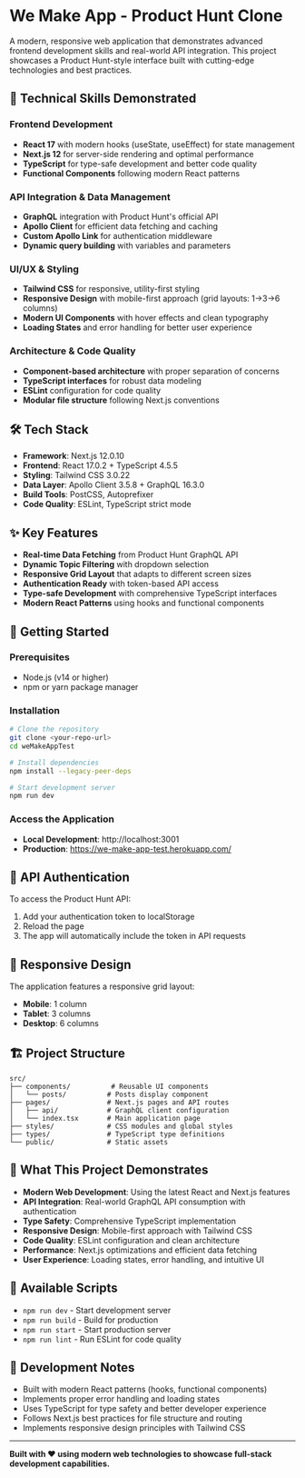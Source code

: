 # We Make App - Product Hunt Clone

A modern, responsive web application that demonstrates advanced frontend development skills and real-world API integration. This project showcases a Product Hunt-style interface built with cutting-edge technologies and best practices.

## 🚀 Technical Skills Demonstrated

### **Frontend Development**
- **React 17** with modern hooks (useState, useEffect) for state management
- **Next.js 12** for server-side rendering and optimal performance
- **TypeScript** for type-safe development and better code quality
- **Functional Components** following modern React patterns

### **API Integration & Data Management**
- **GraphQL** integration with Product Hunt's official API
- **Apollo Client** for efficient data fetching and caching
- **Custom Apollo Link** for authentication middleware
- **Dynamic query building** with variables and parameters

### **UI/UX & Styling**
- **Tailwind CSS** for responsive, utility-first styling
- **Responsive Design** with mobile-first approach (grid layouts: 1→3→6 columns)
- **Modern UI Components** with hover effects and clean typography
- **Loading States** and error handling for better user experience

### **Architecture & Code Quality**
- **Component-based architecture** with proper separation of concerns
- **TypeScript interfaces** for robust data modeling
- **ESLint** configuration for code quality
- **Modular file structure** following Next.js conventions

## 🛠️ Tech Stack

- **Framework**: Next.js 12.0.10
- **Frontend**: React 17.0.2 + TypeScript 4.5.5
- **Styling**: Tailwind CSS 3.0.22
- **Data Layer**: Apollo Client 3.5.8 + GraphQL 16.3.0
- **Build Tools**: PostCSS, Autoprefixer
- **Code Quality**: ESLint, TypeScript strict mode

## ✨ Key Features

- **Real-time Data Fetching** from Product Hunt GraphQL API
- **Dynamic Topic Filtering** with dropdown selection
- **Responsive Grid Layout** that adapts to different screen sizes
- **Authentication Ready** with token-based API access
- **Type-safe Development** with comprehensive TypeScript interfaces
- **Modern React Patterns** using hooks and functional components

## 🚀 Getting Started

### Prerequisites
- Node.js (v14 or higher)
- npm or yarn package manager

### Installation
```bash
# Clone the repository
git clone <your-repo-url>
cd weMakeAppTest

# Install dependencies
npm install --legacy-peer-deps

# Start development server
npm run dev
```

### Access the Application
- **Local Development**: http://localhost:3001
- **Production**: https://we-make-app-test.herokuapp.com/

## 🔑 API Authentication

To access the Product Hunt API:
1. Add your authentication token to localStorage
2. Reload the page
3. The app will automatically include the token in API requests

## 📱 Responsive Design

The application features a responsive grid layout:
- **Mobile**: 1 column
- **Tablet**: 3 columns  
- **Desktop**: 6 columns

## 🏗️ Project Structure

```
src/
├── components/          # Reusable UI components
│   └── posts/          # Posts display component
├── pages/              # Next.js pages and API routes
│   ├── api/            # GraphQL client configuration
│   └── index.tsx       # Main application page
├── styles/             # CSS modules and global styles
├── types/              # TypeScript type definitions
└── public/             # Static assets
```

## 🎯 What This Project Demonstrates

- **Modern Web Development**: Using the latest React and Next.js features
- **API Integration**: Real-world GraphQL API consumption with authentication
- **Type Safety**: Comprehensive TypeScript implementation
- **Responsive Design**: Mobile-first approach with Tailwind CSS
- **Code Quality**: ESLint configuration and clean architecture
- **Performance**: Next.js optimizations and efficient data fetching
- **User Experience**: Loading states, error handling, and intuitive UI

## 🚀 Available Scripts

- `npm run dev` - Start development server
- `npm run build` - Build for production
- `npm run start` - Start production server
- `npm run lint` - Run ESLint for code quality

## 🔧 Development Notes

- Built with modern React patterns (hooks, functional components)
- Implements proper error handling and loading states
- Uses TypeScript for type safety and better developer experience
- Follows Next.js best practices for file structure and routing
- Implements responsive design principles with Tailwind CSS

---

**Built with ❤️ using modern web technologies to showcase full-stack development capabilities.**


